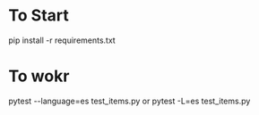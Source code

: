 # To Start
pip install -r requirements.txt
# To wokr
pytest --language=es test_items.py or pytest -L=es test_items.py

